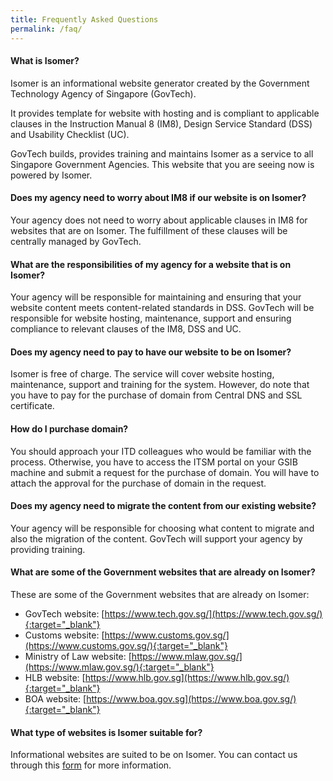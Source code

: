 ```yaml
---
title: Frequently Asked Questions
permalink: /faq/
---
```


#### **What is Isomer?**
Isomer is an informational website generator created by the Government Technology Agency of Singapore (GovTech).

It provides template for website with hosting and is compliant to applicable clauses in the Instruction Manual 8 (IM8), Design Service Standard (DSS) and Usability Checklist (UC). 

GovTech builds, provides training and maintains Isomer as a service to all Singapore Government Agencies. 
This website that you are seeing now is powered by Isomer.

#### **Does my agency need to worry about IM8 if our website is on Isomer?**
Your agency does not need to worry about applicable clauses in IM8 for websites that are on Isomer.
The fulfillment of these clauses will be centrally managed by GovTech.

#### **What are the responsibilities of my agency for a website that is on Isomer?**
Your agency will be responsible for maintaining and ensuring that your website content meets content-related standards in DSS. 
GovTech will be responsible for website hosting, maintenance, support and ensuring compliance to relevant clauses of the IM8, DSS and UC.

#### **Does my agency need to pay to have our website to be on Isomer?**
Isomer is free of charge. The service will cover website hosting, maintenance, support and training for the system.
However, do note that you have to pay for the purchase of domain from Central DNS and SSL certificate.

#### **How do I purchase domain?**
You should approach your ITD colleagues who would be familiar with the process. Otherwise, you have to access the ITSM portal on your GSIB machine and submit a request for the purchase of domain. You will have to attach the approval for the purchase of domain in the request. 

#### **Does my agency need to migrate the content from our existing website?**
Your agency will be responsible for choosing what content to migrate and also the migration of the content. 
GovTech will support your agency by providing training.

#### **What are some of the Government websites that are already on Isomer?**
These are some of the Government websites that are already on Isomer:
* GovTech website: [https://www.tech.gov.sg/](https://www.tech.gov.sg/){:target="_blank"}
* Customs website: [https://www.customs.gov.sg/](https://www.customs.gov.sg/){:target="_blank"}
* Ministry of Law website: [https://www.mlaw.gov.sg/](https://www.mlaw.gov.sg/){:target="_blank"}
* HLB website: [https://www.hlb.gov.sg](https://www.hlb.gov.sg/){:target="_blank"} 
* BOA website: [https://www.boa.gov.sg](https://www.boa.gov.sg/){:target="_blank"}

#### **What type of websites is Isomer suitable for?**
Informational websites are suited to be on Isomer.
You can contact us through this [form](https://form.gov.sg/#!/5dc80f7c03b2790012428dc5) for more information.

